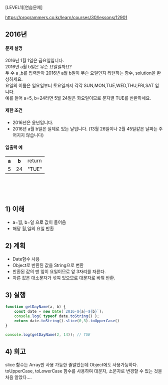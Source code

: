 [LEVEL1][연습문제]

https://programmers.co.kr/learn/courses/30/lessons/12901

## 2016년

#### 문제 설명
2016년 1월 1일은 금요일입니다. <br>
2016년 a월 b일은 무슨 요일일까요?  <br>
두 수 a ,b를 입력받아 2016년 a월 b일이 무슨 요일인지 리턴하는 함수, solution을 완성하세요. <br> 
요일의 이름은 일요일부터 토요일까지 각각 SUN,MON,TUE,WED,THU,FRI,SAT 입니다.  <br>
예를 들어 a=5, b=24라면 5월 24일은 화요일이므로 문자열 TUE를 반환하세요.

#### 제한 조건
- 2016년은 윤년입니다.
- 2016년 a월 b일은 실제로 있는 날입니다. (13월 26일이나 2월 45일같은 날짜는 주어지지 않습니다)

#### 입출력 예
<table>
<tr>
<th>a</th>
<th>b</th>
<td>return</td>
</tr>
<tr>
<td>5</td>
<td>24</td>
<td>"TUE"</td>
</tr>
</table>

<br><br><br>

## 1) 이해
- a=월, b=일 으로 값이 들어옴
- 해당 월,일의 요일 반환
 
## 2) 계획
- Date함수 사용
- Object로 반환된 값을 String으로 변환
- 반환된 값의 맨 앞이 요일이므로 앞 3자리를 자른다.
- 자른 값은 대소문자가 섞여 있으므로 대문자로 바꿔 반환.

## 3) 실행
```javascript
function getDayName(a, b) {
    const date = new Date(`2016-${a}-${b}`);
    console.log( typeof date.toString() );
    return date.toString().slice(0,3).toUpperCase()
}

console.log(getDayName(2, 14)); // TUE
```

## 4) 회고
slice 함수는 Array만 사용 가능한 줄알았는데 Object에도 사용가능하다. <br>
toUpperCase, toLowerCase 함수를 사용하여 대문자, 소문자로 변경할 수 있는 것을 처음 알았다....